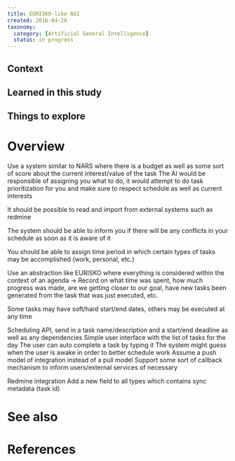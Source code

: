 ```yaml
---
title: EURISKO-like AGI
created: 2016-04-28
taxonomy:
  category: [Artificial General Intelligence]
  status: in progress
---
```


## Context

## Learned in this study

## Things to explore

# Overview
Use a system similar to NARS where there is a budget as well as some sort of score about the current interest/value of the task
The AI would be responsible of assigning you what to do, it would attempt to do task prioritization for you and make sure to respect schedule as well as current interests

It should be possible to read and import from external systems such as redmine

The system should be able to inform you if there will be any conflicts in your schedule as soon as it is aware of it

You should be able to assign time period in which certain types of tasks may be accomplished (work, personal, etc.)

Use an abstraction like EURISKO where everything is considered within the context of an agenda -> Record on what time was spent, how much progress was made, are we getting closer to our goal, have new tasks been generated from the task that was just executed, etc.

Some tasks may have soft/hard start/end dates, others may be executed at any time

Scheduling API, send in a task name/description and a start/end deadline as well as any dependencies
Simple user interface with the list of tasks for the day
The user can auto complete a task by typing it
The system might guess when the user is awake in order to better schedule work
Assume a push model of integration instead of a pull model
Support some sort of callback mechanism to inform users/external services of necessary

Redmine integration
Add a new field to all types which contains sync metadata (task id)

# See also

# References
